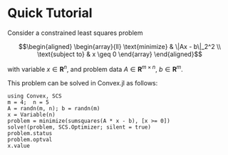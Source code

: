 # Quick Tutorial

Consider a constrained least squares problem

```math
\begin{aligned}
\begin{array}{ll}
\text{minimize} & \|Ax - b\|_2^2 \\
\text{subject to} & x \geq 0
\end{array}
\end{aligned}
```

with variable $x\in \mathbf{R}^{n}$, and problem data
$A \in \mathbf{R}^{m \times n}$, $b \in \mathbf{R}^{m}$.

This problem can be solved in Convex.jl as follows:
```@repl
using Convex, SCS
m = 4;  n = 5
A = randn(m, n); b = randn(m)
x = Variable(n)
problem = minimize(sumsquares(A * x - b), [x >= 0])
solve!(problem, SCS.Optimizer; silent = true)
problem.status
problem.optval
x.value
```
